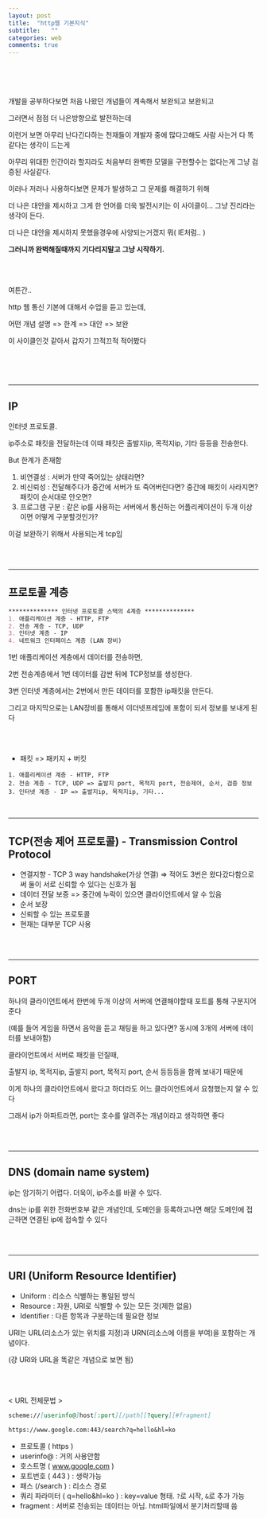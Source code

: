 ```yaml
---
layout: post
title:  "http웹 기본지식"
subtitle:   ""
categories: web
comments: true
---
```




<br>

<br>

<br>

개발을 공부하다보면 처음 나왔던 개념들이 계속해서 보완되고 보완되고

그러면서 점점 더 나은방향으로 발전하는데

이런거 보면 아무리 난다긴다하는 천재들이 개발자 중에 많다고해도 사람 사는거 다 똑같다는 생각이 드는게

아무리 위대한 인간이라 할지라도 처음부터 완벽한 모델을 구현할수는 없다는게 그냥 검증된 사실같다.

이러나 저러나 사용하다보면 문제가 발생하고 그 문제를 해결하기 위해

더 나은 대안을 제시하고 그게 한 언어를 더욱 발전시키는 이 사이클이... 그냥 진리라는 생각이 든다.

더 나은 대안을 제시하지 못했을경우에 사양되는거겠지 뭐( IE처럼.. ) 

**그러니까 완벽해질때까지 기다리지말고 그냥 시작하기.**

<br>

<br>

여튼간..

http 웹 통신 기본에 대해서 수업을 듣고 있는데,

어떤 개념 설명 => 한계 => 대안 => 보완

이 사이클인것 같아서 갑자기 끄적끄적 적어봤다

<br>

<br>

<br>

---

## IP

인터넷 프로토콜.

ip주소로 패킷을 전달하는데 이때 패킷은 출발지ip, 목적지ip, 기타 등등을 전송한다.

But 한계가 존재함

1. 비연결성 : 서버가 만약 죽어있는 상태라면? 
2. 비신뢰성 : 전달해주다가 중간에 서버가 또 죽어버린다면? 중간에 패킷이 사라지면? 패킷이 순서대로 안오면?
3. 프로그램 구분 : 같은 ip를 사용하는 서버에서 통신하는 어플리케이션이 두개 이상이면 어떻게 구분할것인가?

이걸 보완하기 위해서 사용되는게 tcp임

<br>

<br>

---

## 프로토콜 계층

~~~markdown
************** 인터넷 프로토콜 스택의 4계층 **************
1. 애플리케이션 계층 - HTTP, FTP
2. 전송 계층 - TCP, UDP
3. 인터넷 계층 - IP
4. 네트워크 인터페이스 계층 (LAN 장비)
~~~

1번 애플리케이션 계층에서 데이터를 전송하면,

2번 전송계층에서 1번 데이터를 감싼 뒤에 TCP정보를 생성한다.

3번 인터넷 계층에서는 2번에서 만든 데이터를 포함한 ip패킷을 만든다.

 그리고 마지막으로는 LAN장비를 통해서 이더넷프레임에 포함이 되서 정보를 보내게 된다

<br>

<br>

* 패킷 => 패키지 + 버킷

~~~
1. 애플리케이션 계층 - HTTP, FTP
2. 전송 계층 - TCP, UDP => 출발지 port, 목적지 port, 전송제어, 순서, 검증 정보
3. 인터넷 계층 - IP => 출발지ip, 목적지ip, 기타...
~~~



<br> 

---

## TCP(전송 제어 프로토콜) - Transmission Control Protocol

* 연결지향 - TCP 3 way handshake(가상 연결) => 적어도 3번은 왔다갔다함으로써 둘이 서로 신뢰할 수 있다는 신호가 됨
* 데이터 전달 보증 => 중간에 누락이 있으면 클라이언트에서 알 수 있음
* 순서 보장
* 신뢰할 수 있는 프로토콜
* 현재는 대부분 TCP 사용

<br>

<br>

---

## PORT

하나의 클라이언트에서 한번에 두개 이상의 서버에 연결해야할때 포트를 통해 구분지어준다

(예를 들어 게임을 하면서 음악을 듣고 채팅을 하고 있다면? 동시에 3개의 서버에 데이터를 보내야함)

클라이언트에서 서버로 패킷을 던질때,

출발지 ip, 목적지ip, 출발지 port, 목적지 port, 순서 등등등을 함께 보내기 때문에

이게 하나의 클라이언트에서 왔다고 하더라도 어느 클라이언트에서 요청했는지 알 수 있다

그래서 ip가 아파트라면, port는 호수를 알려주는 개념이라고 생각하면 좋다

<br>

<br>

---

## DNS (domain name system)

ip는 암기하기 어렵다. 더욱이, ip주소를 바꿀 수 있다.

dns는 ip를 위한 전화번호부 같은 개념인데, 도메인을 등록하고나면 해당 도메인에 접근하면 연결된 ip에 접속할 수 있다

<br>

<br>

---

## URI (Uniform Resource Identifier)

* Uniform : 리소스 식별하는 통일된 방식
* Resource : 자원, URI로 식별할 수 있는 모든 것(제한 없음)
* Identifier : 다른 항목과 구분하는데 필요한 정보

URI는 URL(리소스가 있는 위치를 지정)과 URN(리소스에 이름을 부여)을 포함하는 개념이다.

(걍 URI와 URL을 똑같은 개념으로 보면 됨)

<br>

<br>

< URL 전체문법 >

~~~markdown
scheme://[userinfo@]host[:port][/path][?query][#fragment]

https://www.google.com:443/search?q=hello&hl=ko
~~~

* 프로토콜 ( https )
* userinfo@ : 거의 사용안함
* 호스트명 ( www.google.com )
* 포트번호 ( 443 ) : 생략가능
* 패스 (/search ) : 리소스 경로
* 쿼리 파라미터 ( q=hello&hl=ko ) : key=value 형태. `?`로 시작, `&`로 추가 가능
* fragment : 서버로 전송되는 데이터는 아님. html파일에서 분기처리할때 씀

<br>

<br>

<br>

<br>

<br>

<br>

<br>

<br>

<br>

<br>

<br>



